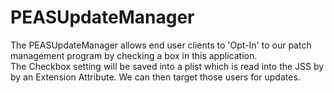 # PEASUpdateManager

The PEASUpdateManager allows end user clients to 'Opt-In' to our patch management program by checking a box in this application.  
The Checkbox setting will be saved into a plist which is read into the JSS by by an Extension Attribute.  We can then target those users for updates.
